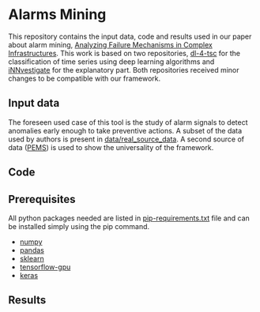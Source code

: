 # Alarms Mining

This repository contains the input data, code and results used in our paper about alarm mining, [Analyzing Failure Mechanisms in Complex Infrastructures](link?). This work is based on two repositories, [dl-4-tsc](https://github.com/hfawaz/dl-4-tsc) for the classification of time series using deep learning algorithms and [iNNvestigate](https://github.com/albermax/innvestigate) for the explanatory part. Both repositories received minor changes to be compatible with our framework.

## Input data 
The foreseen used case of this tool is the study of alarm signals to detect anomalies early enough to take preventive actions. A subset of the data used by authors is present in [data/real_source_data](https://github.com/lfelsber/alarmsMining/tree/master/data/real_source_data).
A second source of data ([PEMS](https://archive.ics.uci.edu/ml/datasets/PEMS-SF)) is used to show the universality of the framework.

## Code 

## Prerequisites
All python packages needed are listed in [pip-requirements.txt](https://github.com/lfelsber/alarmsMining/blob/master/pip-requirements.txt) file and can be installed simply using the pip command.

* [numpy](http://www.numpy.org/)  
* [pandas](https://pandas.pydata.org/)  
* [sklearn](http://scikit-learn.org/stable/)  
* [tensorflow-gpu](https://www.tensorflow.org/)  
* [keras](https://keras.io/)  

## Results
